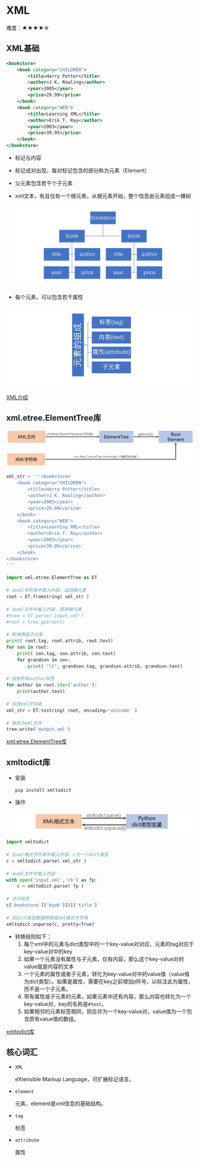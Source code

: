 # XML

难度：★★★★☆

## XML基础
```xml
<bookstore>
    <book category="CHILDREN">
        <title>Harry Potter</title>
        <author>J K. Rowling</author>
        <year>2005</year>
        <price>29.99</price>
    </book>
    <book category="WEB">
        <title>Learning XML</title>
        <author>Erik T. Ray</author>
        <year>2003</year>
        <price>39.95</price>
    </book>
</bookstore>
```

- 标记与内容
- 标记成对出现，每对标记包含的部分称为元素（Element）
- 父元素包含若干个子元素
- xml文本，有且仅有一个根元素，从根元素开始，整个信息由元素组成一棵树

  ![XML Tree](images/xmltree.JPG)

- 每个元素，可以包含若干属性

![XML Element](images/xmlelement.JPG)

[XML介绍](http://www.runoob.com/xml/xml-tutorial.html)

## xml.etree.ElementTree库

![Load XML](images/loadxml.JPG)

```python
xml_str = '''<bookstore>
    <book category="CHILDREN">
        <title>Harry Potter</title>
        <author>J K. Rowling</author>
        <year>2005</year>
        <price>29.99</price>
    </book>
    <book category="WEB">
        <title>Learning XML</title>
        <author>Erik T. Ray</author>
        <year>2003</year>
        <price>39.95</price>
    </book>
</bookstore>
'''

import xml.etree.ElementTree as ET

# 从xml字符串中载入内容，返回根元素
root = ET.fromstring( xml_str )

# 从xml文件中载入内容，获得根元素
#tree = ET.parse('input.xml')
#root = tree.getroot()

# 轮询两层子元素
print( root.tag, root.attrib, root.text)
for son in root:
    print( son.tag, son.attrib, son.text)
    for grandson in son:
        print( "\t", grandson.tag, grandson.attrib, grandson.text)

# 找到所有author标签
for author in root.iter('author'):
    print(author.text)

# 写成xml字符串
xml_str = ET.tostring( root, encoding='unicode' )

# 保存为xml文件
tree.write('output.xml')
```

[xml.etree.ElementTree库](https://docs.python.org/zh-cn/3/library/xml.etree.elementtree.html)

## xmltodict库

- 安装

  `pip install xmltodict`

- 操作

  ![xmltodict](images/xmltodict.JPG)

```python
import xmltodict

# 从xml格式字符串中载入内容，c为一个dict类型
c = xmltodict.parse( xml_str )

# 从xml文件中载入内容
with open('input.xml','rb') as fp:
    c = xmltodict.parse( fp )

# 访问信息
c['bookstore']['book'][0]['title']

# 将dict类型数据转换成xml格式字符串
xmltodict.unparse(c, pretty=True)
```
  - 转换规则如下：
    1. 每个xml中的元素与dict类型中的一个key-value对对应，元素的tag对应于key-value对中的key
    2. 如果一个元素没有属性与子元素，仅有内容，那么这个key-value对的value就是内容的文本
    3. 一个元素的属性或者子元素，转化为key-value对中的value值（value值为dict类型）。如果是属性，需要在key之前增加`@`符号，以标注此为属性，而不是一个子元素。
    4. 带有属性或子元素的元素，如果元素中还有内容，那么内容也转化为一个key-value对，key的名称是`#text`。
    5. 如果相邻的元素标签相同，则合并为一个key-value对，value值为一个包含原有value值的数组。

[xmltodict库](https://github.com/martinblech/xmltodict)

## 核心词汇

- `XML`

  eXtensible Markup Language，可扩展标记语言。

- `element`

  元素，element是xml信息的基础结构。

- `tag`

  标签

- `attribute`

  属性

